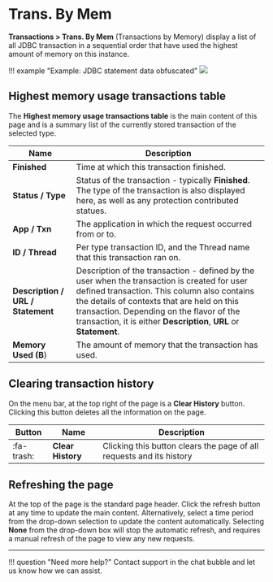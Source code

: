 # Trans. By Mem

**Transactions &gt; Trans. By Mem** (Transactions by Memory) display
a list of all JDBC transaction in a sequential order that have used the
highest amount of memory on this instance.

!!! example "Example: JDBC statement data obfuscated"
    ![](/frdocs/attachments/245550873/245550904.png)
    
## Highest memory usage transactions table

The **Highest memory usage transactions table** is the main content of this page and is a summary list of the
currently stored transaction of the selected type.

|Name|Description|
|--- |--- |
|**Finished**|Time at which this transaction finished.|
|**Status / Type**|Status of the transaction - typically **Finished**. The type of the transaction is also displayed here, as well as any protection contributed statues.|
|**App / Txn**|The application in which the request occurred from or to.|
|**ID / Thread**|Per type transaction ID, and the Thread name that this transaction ran on.|
|**Description / URL / Statement**|Description of the transaction - defined by the user when the transaction is created for user defined transaction. This column also contains the details of contexts that are held on this transaction. Depending on the flavor of the transaction, it is either **Description**, **URL** or **Statement**.|
|**Memory Used (B**)|The amount of memory that the transaction has used.|


## Clearing transaction history

On the menu bar, at the top right of the page is a **Clear
History** button. Clicking this button deletes all the information on the page.

|Button|Name|Description|
|--- |--- |--- |
| :fa-trash: |**Clear History**|Clicking this button clears the page of all requests and its history|

## Refreshing the page

At the top of the page is the standard page header. Click the refresh button at any time to update the main content.
Alternatively, select a time period from the drop-down selection to update the content automatically. Selecting **None** from
the drop-down box will stop the automatic refresh, and requires a manual refresh of the page to view any new requests.

___

!!! question "Need more help?"
    Contact support in the chat bubble and let us know how we can assist.